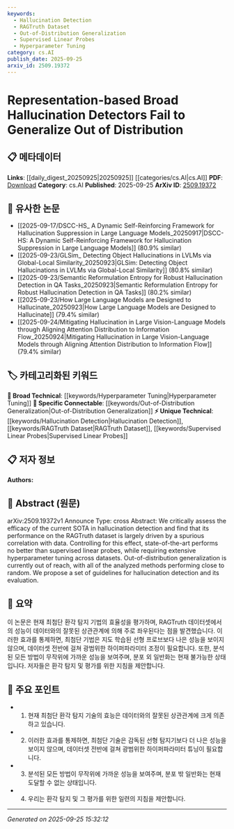 ```yaml
---
keywords:
  - Hallucination Detection
  - RAGTruth Dataset
  - Out-of-Distribution Generalization
  - Supervised Linear Probes
  - Hyperparameter Tuning
category: cs.AI
publish_date: 2025-09-25
arxiv_id: 2509.19372
---
```


<!-- KEYWORD_LINKING_METADATA:
{
  "processed_timestamp": "2025-09-25T15:32:12.163845",
  "vocabulary_version": "1.0",
  "selected_keywords": [
    "Hallucination Detection",
    "RAGTruth Dataset",
    "Out-of-Distribution Generalization",
    "Supervised Linear Probes",
    "Hyperparameter Tuning"
  ],
  "rejected_keywords": [],
  "similarity_scores": {
    "Hallucination Detection": 0.78,
    "RAGTruth Dataset": 0.7,
    "Out-of-Distribution Generalization": 0.82,
    "Supervised Linear Probes": 0.72,
    "Hyperparameter Tuning": 0.65
  },
  "extraction_method": "AI_prompt_based",
  "budget_applied": true,
  "candidates_json": {
    "candidates": [
      {
        "surface": "hallucination detection",
        "canonical": "Hallucination Detection",
        "aliases": [
          "hallucination identification",
          "hallucination recognition"
        ],
        "category": "unique_technical",
        "rationale": "Central to the paper's focus on improving detection methods and evaluation.",
        "novelty_score": 0.75,
        "connectivity_score": 0.68,
        "specificity_score": 0.85,
        "link_intent_score": 0.78
      },
      {
        "surface": "RAGTruth dataset",
        "canonical": "RAGTruth Dataset",
        "aliases": [
          "RAGTruth",
          "RAG dataset"
        ],
        "category": "unique_technical",
        "rationale": "Specific dataset used in the study, relevant for linking to data-driven discussions.",
        "novelty_score": 0.8,
        "connectivity_score": 0.6,
        "specificity_score": 0.9,
        "link_intent_score": 0.7
      },
      {
        "surface": "out-of-distribution generalization",
        "canonical": "Out-of-Distribution Generalization",
        "aliases": [
          "OOD generalization",
          "distribution generalization"
        ],
        "category": "specific_connectable",
        "rationale": "Key concept for linking discussions on model robustness and adaptability.",
        "novelty_score": 0.65,
        "connectivity_score": 0.85,
        "specificity_score": 0.8,
        "link_intent_score": 0.82
      },
      {
        "surface": "supervised linear probes",
        "canonical": "Supervised Linear Probes",
        "aliases": [
          "linear probes",
          "supervised probes"
        ],
        "category": "unique_technical",
        "rationale": "Used as a baseline in the study, relevant for linking to model evaluation techniques.",
        "novelty_score": 0.7,
        "connectivity_score": 0.7,
        "specificity_score": 0.75,
        "link_intent_score": 0.72
      },
      {
        "surface": "hyperparameter tuning",
        "canonical": "Hyperparameter Tuning",
        "aliases": [
          "parameter tuning",
          "hyperparameter optimization"
        ],
        "category": "broad_technical",
        "rationale": "Common technique in machine learning, relevant for linking optimization discussions.",
        "novelty_score": 0.4,
        "connectivity_score": 0.9,
        "specificity_score": 0.6,
        "link_intent_score": 0.65
      }
    ],
    "ban_list_suggestions": [
      "state-of-the-art",
      "spurious correlation",
      "random performance"
    ]
  },
  "decisions": [
    {
      "candidate_surface": "hallucination detection",
      "resolved_canonical": "Hallucination Detection",
      "decision": "linked",
      "scores": {
        "novelty": 0.75,
        "connectivity": 0.68,
        "specificity": 0.85,
        "link_intent": 0.78
      }
    },
    {
      "candidate_surface": "RAGTruth dataset",
      "resolved_canonical": "RAGTruth Dataset",
      "decision": "linked",
      "scores": {
        "novelty": 0.8,
        "connectivity": 0.6,
        "specificity": 0.9,
        "link_intent": 0.7
      }
    },
    {
      "candidate_surface": "out-of-distribution generalization",
      "resolved_canonical": "Out-of-Distribution Generalization",
      "decision": "linked",
      "scores": {
        "novelty": 0.65,
        "connectivity": 0.85,
        "specificity": 0.8,
        "link_intent": 0.82
      }
    },
    {
      "candidate_surface": "supervised linear probes",
      "resolved_canonical": "Supervised Linear Probes",
      "decision": "linked",
      "scores": {
        "novelty": 0.7,
        "connectivity": 0.7,
        "specificity": 0.75,
        "link_intent": 0.72
      }
    },
    {
      "candidate_surface": "hyperparameter tuning",
      "resolved_canonical": "Hyperparameter Tuning",
      "decision": "linked",
      "scores": {
        "novelty": 0.4,
        "connectivity": 0.9,
        "specificity": 0.6,
        "link_intent": 0.65
      }
    }
  ]
}
-->

# Representation-based Broad Hallucination Detectors Fail to Generalize Out of Distribution

## 📋 메타데이터

**Links**: [[daily_digest_20250925|20250925]] [[categories/cs.AI|cs.AI]]
**PDF**: [Download](https://arxiv.org/pdf/2509.19372.pdf)
**Category**: cs.AI
**Published**: 2025-09-25
**ArXiv ID**: [2509.19372](https://arxiv.org/abs/2509.19372)

## 🔗 유사한 논문
- [[2025-09-17/DSCC-HS_ A Dynamic Self-Reinforcing Framework for Hallucination Suppression in Large Language Models_20250917|DSCC-HS: A Dynamic Self-Reinforcing Framework for Hallucination Suppression in Large Language Models]] (80.9% similar)
- [[2025-09-23/GLSim_ Detecting Object Hallucinations in LVLMs via Global-Local Similarity_20250923|GLSim: Detecting Object Hallucinations in LVLMs via Global-Local Similarity]] (80.8% similar)
- [[2025-09-23/Semantic Reformulation Entropy for Robust Hallucination Detection in QA Tasks_20250923|Semantic Reformulation Entropy for Robust Hallucination Detection in QA Tasks]] (80.2% similar)
- [[2025-09-23/How Large Language Models are Designed to Hallucinate_20250923|How Large Language Models are Designed to Hallucinate]] (79.4% similar)
- [[2025-09-24/Mitigating Hallucination in Large Vision-Language Models through Aligning Attention Distribution to Information Flow_20250924|Mitigating Hallucination in Large Vision-Language Models through Aligning Attention Distribution to Information Flow]] (79.4% similar)

## 🏷️ 카테고리화된 키워드
**🧠 Broad Technical**: [[keywords/Hyperparameter Tuning|Hyperparameter Tuning]]
**🔗 Specific Connectable**: [[keywords/Out-of-Distribution Generalization|Out-of-Distribution Generalization]]
**⚡ Unique Technical**: [[keywords/Hallucination Detection|Hallucination Detection]], [[keywords/RAGTruth Dataset|RAGTruth Dataset]], [[keywords/Supervised Linear Probes|Supervised Linear Probes]]

## 📋 저자 정보

**Authors:** 

## 📄 Abstract (원문)

arXiv:2509.19372v1 Announce Type: cross 
Abstract: We critically assess the efficacy of the current SOTA in hallucination detection and find that its performance on the RAGTruth dataset is largely driven by a spurious correlation with data. Controlling for this effect, state-of-the-art performs no better than supervised linear probes, while requiring extensive hyperparameter tuning across datasets. Out-of-distribution generalization is currently out of reach, with all of the analyzed methods performing close to random. We propose a set of guidelines for hallucination detection and its evaluation.

## 📝 요약

이 논문은 현재 최첨단 환각 탐지 기법의 효율성을 평가하며, RAGTruth 데이터셋에서의 성능이 데이터와의 잘못된 상관관계에 의해 주로 좌우된다는 점을 발견했습니다. 이러한 효과를 통제하면, 최첨단 기법은 지도 학습된 선형 프로브보다 나은 성능을 보이지 않으며, 데이터셋 전반에 걸쳐 광범위한 하이퍼파라미터 조정이 필요합니다. 또한, 분석된 모든 방법이 무작위에 가까운 성능을 보여주며, 분포 외 일반화는 현재 불가능한 상태입니다. 저자들은 환각 탐지 및 평가를 위한 지침을 제안합니다.

## 🎯 주요 포인트

- 1. 현재 최첨단 환각 탐지 기술의 효능은 데이터와의 잘못된 상관관계에 크게 의존하고 있습니다.
- 2. 이러한 효과를 통제하면, 최첨단 기술은 감독된 선형 탐지기보다 더 나은 성능을 보이지 않으며, 데이터셋 전반에 걸쳐 광범위한 하이퍼파라미터 튜닝이 필요합니다.
- 3. 분석된 모든 방법이 무작위에 가까운 성능을 보여주며, 분포 밖 일반화는 현재 도달할 수 없는 상태입니다.
- 4. 우리는 환각 탐지 및 그 평가를 위한 일련의 지침을 제안합니다.


---

*Generated on 2025-09-25 15:32:12*